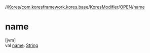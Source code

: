 //[Kores](../../../../index.md)/[com.koresframework.kores.base](../../index.md)/[KoresModifier](../index.md)/[OPEN](index.md)/[name](name.md)

# name

[jvm]\
val [name](name.md): [String](https://kotlinlang.org/api/latest/jvm/stdlib/kotlin/-string/index.html)
